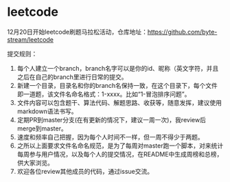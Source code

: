 # leetcode

12月20日开始leetcode刷题马拉松活动，仓库地址：https://github.com/byte-stream/leetcode

提交规则：
1. 每个人建立一个branch，branch名字可以是你的id、昵称（英文字符，并且之后在自己的branch里进行日常的提交。
2. 新建一个目录，目录名和你的branch名保持一致，在这个目录下，每个文件即一道题，该文件名命名格式：1-xxxx。比如“1-冒泡排序问题”。
3. 文件内容可以包含题干、算法代码、解题思路、收获等，随意发挥，建议使用markdown语法书写。
4. 定期PR到master分支(在有更新的情况下，建议一周一次)，我review后merge到master。
5. 速度和频率自己把握，因为每个人时间不一样，但一周不得少于两题。
6. 之所以上面要求文件名命名规范，是为了每周对master跑一个脚本，对来统计每周参与用户情况，以及每个人的提交情况，在README中生成周榜和总榜，供大家浏览。
7. 欢迎各位review其他成员的代码，通过issue交流。
